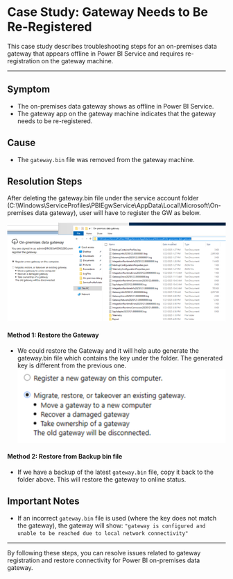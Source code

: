 # Case Study: Gateway Needs to Be Re-Registered

This case study describes troubleshooting steps for an on-premises data gateway that appears offline in Power BI Service and requires re-registration on the gateway machine.

---

## Symptom

- The on-premises data gateway shows as offline in Power BI Service.
- The gateway app on the gateway machine indicates that the gateway needs to be re-registered.

## Cause

- The `gateway.bin` file was removed from the gateway machine.


## Resolution Steps

After deleting the gateway.bin file under the service account folder (C:\Windows\ServiceProfiles\PBIEgwService\AppData\Local\Microsoft\On-premises data gateway), user will have to register the GW as below.

![Gateway Folder Location](../Image/Image94.png)

#### Method 1: Restore the Gateway

- We could restore the Gateway and it will help auto generate the gateway.bin file which contains the key under the folder. The generated key is different from the previous one. </br>
  ![Gateway Folder Location](../Image/Image95.png) 

#### Method 2: Restore from Backup bin file

- If we have a backup of the latest `gateway.bin` file, copy it back to the folder above. This will restore the gateway to online status.

## Important Notes

- If an incorrect `gateway.bin` file is used (where the key does not match the gateway), the gateway will show: `"gateway is configured and unable to be reached due to local network connectivity"`

---

By following these steps, you can resolve issues related to gateway registration and restore connectivity for Power BI on-premises data gateway.
